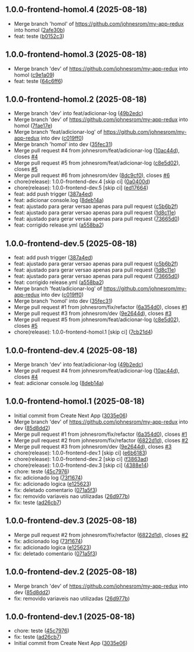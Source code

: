 ## 1.0.0-frontend-homol.4 (2025-08-18)

* Merge branch 'homol' of https://github.com/johnesrom/my-app-redux into homol ([2afe30b](https://github.com/johnesrom/my-app-redux/commit/2afe30b))
* feat: teste ([b0152c3](https://github.com/johnesrom/my-app-redux/commit/b0152c3))

## 1.0.0-frontend-homol.3 (2025-08-18)

* Merge branch 'dev' of https://github.com/johnesrom/my-app-redux into homol ([c9e1a09](https://github.com/johnesrom/my-app-redux/commit/c9e1a09))
* feat: teste ([64c6ff6](https://github.com/johnesrom/my-app-redux/commit/64c6ff6))

## 1.0.0-frontend-homol.2 (2025-08-18)

* Merge branch 'dev' into feat/adicionar-log ([49b2edc](https://github.com/johnesrom/my-app-redux/commit/49b2edc))
* Merge branch 'dev' of https://github.com/johnesrom/my-app-redux into homol ([7fae17e](https://github.com/johnesrom/my-app-redux/commit/7fae17e))
* Merge branch 'feat/adicionar-log' of https://github.com/johnesrom/my-app-redux into dev ([c019ff0](https://github.com/johnesrom/my-app-redux/commit/c019ff0))
* Merge branch 'homol' into dev ([35fec31](https://github.com/johnesrom/my-app-redux/commit/35fec31))
* Merge pull request #4 from johnesrom/feat/adicionar-log ([10ac44d](https://github.com/johnesrom/my-app-redux/commit/10ac44d)), closes [#4](https://github.com/johnesrom/my-app-redux/issues/4)
* Merge pull request #5 from johnesrom/feat/adicionar-log ([c8e5d02](https://github.com/johnesrom/my-app-redux/commit/c8e5d02)), closes [#5](https://github.com/johnesrom/my-app-redux/issues/5)
* Merge pull request #6 from johnesrom/dev ([8dc9cf0](https://github.com/johnesrom/my-app-redux/commit/8dc9cf0)), closes [#6](https://github.com/johnesrom/my-app-redux/issues/6)
* chore(release): 1.0.0-frontend-dev.4 [skip ci] ([0a0400d](https://github.com/johnesrom/my-app-redux/commit/0a0400d))
* chore(release): 1.0.0-frontend-dev.5 [skip ci] ([ed17664](https://github.com/johnesrom/my-app-redux/commit/ed17664))
* feat: add push trigger ([387a4ed](https://github.com/johnesrom/my-app-redux/commit/387a4ed))
* feat: adicionar console.log ([8deb14a](https://github.com/johnesrom/my-app-redux/commit/8deb14a))
* feat: ajustado para gerar versao apenas para pull request ([c5b6b2f](https://github.com/johnesrom/my-app-redux/commit/c5b6b2f))
* feat: ajustado para gerar versao apenas para pull request ([1d8c11e](https://github.com/johnesrom/my-app-redux/commit/1d8c11e))
* feat: ajustado para gerar versao apenas para pull request ([73665d0](https://github.com/johnesrom/my-app-redux/commit/73665d0))
* feat: corrigido release.yml ([a558ba2](https://github.com/johnesrom/my-app-redux/commit/a558ba2))

## 1.0.0-frontend-dev.5 (2025-08-18)

* feat: add push trigger ([387a4ed](https://github.com/johnesrom/my-app-redux/commit/387a4ed))
* feat: ajustado para gerar versao apenas para pull request ([c5b6b2f](https://github.com/johnesrom/my-app-redux/commit/c5b6b2f))
* feat: ajustado para gerar versao apenas para pull request ([1d8c11e](https://github.com/johnesrom/my-app-redux/commit/1d8c11e))
* feat: ajustado para gerar versao apenas para pull request ([73665d0](https://github.com/johnesrom/my-app-redux/commit/73665d0))
* feat: corrigido release.yml ([a558ba2](https://github.com/johnesrom/my-app-redux/commit/a558ba2))
* Merge branch 'feat/adicionar-log' of https://github.com/johnesrom/my-app-redux into dev ([c019ff0](https://github.com/johnesrom/my-app-redux/commit/c019ff0))
* Merge branch 'homol' into dev ([35fec31](https://github.com/johnesrom/my-app-redux/commit/35fec31))
* Merge pull request #1 from johnesrom/fix/refactor ([6a354d0](https://github.com/johnesrom/my-app-redux/commit/6a354d0)), closes [#1](https://github.com/johnesrom/my-app-redux/issues/1)
* Merge pull request #3 from johnesrom/dev ([9e2644d](https://github.com/johnesrom/my-app-redux/commit/9e2644d)), closes [#3](https://github.com/johnesrom/my-app-redux/issues/3)
* Merge pull request #5 from johnesrom/feat/adicionar-log ([c8e5d02](https://github.com/johnesrom/my-app-redux/commit/c8e5d02)), closes [#5](https://github.com/johnesrom/my-app-redux/issues/5)
* chore(release): 1.0.0-frontend-homol.1 [skip ci] ([7cb21d4](https://github.com/johnesrom/my-app-redux/commit/7cb21d4))

## 1.0.0-frontend-dev.4 (2025-08-18)

* Merge branch 'dev' into feat/adicionar-log ([49b2edc](https://github.com/johnesrom/my-app-redux/commit/49b2edc))
* Merge pull request #4 from johnesrom/feat/adicionar-log ([10ac44d](https://github.com/johnesrom/my-app-redux/commit/10ac44d)), closes [#4](https://github.com/johnesrom/my-app-redux/issues/4)
* feat: adicionar console.log ([8deb14a](https://github.com/johnesrom/my-app-redux/commit/8deb14a))

## 1.0.0-frontend-homol.1 (2025-08-18)

* Initial commit from Create Next App ([3035e06](https://github.com/johnesrom/my-app-redux/commit/3035e06))
* Merge branch 'dev' of https://github.com/johnesrom/my-app-redux into dev ([85d8dd2](https://github.com/johnesrom/my-app-redux/commit/85d8dd2))
* Merge pull request #1 from johnesrom/fix/refactor ([6a354d0](https://github.com/johnesrom/my-app-redux/commit/6a354d0)), closes [#1](https://github.com/johnesrom/my-app-redux/issues/1)
* Merge pull request #2 from johnesrom/fix/refactor ([6822d1d](https://github.com/johnesrom/my-app-redux/commit/6822d1d)), closes [#2](https://github.com/johnesrom/my-app-redux/issues/2)
* Merge pull request #3 from johnesrom/dev ([9e2644d](https://github.com/johnesrom/my-app-redux/commit/9e2644d)), closes [#3](https://github.com/johnesrom/my-app-redux/issues/3)
* chore(release): 1.0.0-frontend-dev.1 [skip ci] ([e6b6183](https://github.com/johnesrom/my-app-redux/commit/e6b6183))
* chore(release): 1.0.0-frontend-dev.2 [skip ci] ([f3863ad](https://github.com/johnesrom/my-app-redux/commit/f3863ad))
* chore(release): 1.0.0-frontend-dev.3 [skip ci] ([4388e14](https://github.com/johnesrom/my-app-redux/commit/4388e14))
* chore: teste ([45c7976](https://github.com/johnesrom/my-app-redux/commit/45c7976))
* fix: adicionado log ([73f1674](https://github.com/johnesrom/my-app-redux/commit/73f1674))
* fix: adicionado logica ([e125623](https://github.com/johnesrom/my-app-redux/commit/e125623))
* fix: deletado comentario ([071a5f3](https://github.com/johnesrom/my-app-redux/commit/071a5f3))
* fix: removido variaveis nao utilizadas ([26d977b](https://github.com/johnesrom/my-app-redux/commit/26d977b))
* fix: teste ([ad26cb7](https://github.com/johnesrom/my-app-redux/commit/ad26cb7))

## 1.0.0-frontend-dev.3 (2025-08-18)

* Merge pull request #2 from johnesrom/fix/refactor ([6822d1d](https://github.com/johnesrom/my-app-redux/commit/6822d1d)), closes [#2](https://github.com/johnesrom/my-app-redux/issues/2)
* fix: adicionado log ([73f1674](https://github.com/johnesrom/my-app-redux/commit/73f1674))
* fix: adicionado logica ([e125623](https://github.com/johnesrom/my-app-redux/commit/e125623))
* fix: deletado comentario ([071a5f3](https://github.com/johnesrom/my-app-redux/commit/071a5f3))

## 1.0.0-frontend-dev.2 (2025-08-18)

* Merge branch 'dev' of https://github.com/johnesrom/my-app-redux into dev ([85d8dd2](https://github.com/johnesrom/my-app-redux/commit/85d8dd2))
* fix: removido variaveis nao utilizadas ([26d977b](https://github.com/johnesrom/my-app-redux/commit/26d977b))

## 1.0.0-frontend-dev.1 (2025-08-18)

* chore: teste ([45c7976](https://github.com/johnesrom/my-app-redux/commit/45c7976))
* fix: teste ([ad26cb7](https://github.com/johnesrom/my-app-redux/commit/ad26cb7))
* Initial commit from Create Next App ([3035e06](https://github.com/johnesrom/my-app-redux/commit/3035e06))
